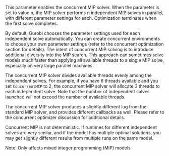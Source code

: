 This parameter enables the concurrent MIP solver. When the parameter is set to value n, the MIP solver performs n
independent MIP solves in parallel, with different parameter settings for each. Optimization terminates when the first
solve completes.

By default, Gurobi chooses the parameter settings used for each independent solve automatically. You can create
concurrent environments to choose your own parameter settings (refer to the concurrent optimization section for
details). The intent of concurrent MIP solving is to introduce additional diversity into the MIP search. This approach
can sometimes solve models much faster than applying all available threads to a single MIP solve, especially on very
large parallel machines.

The concurrent MIP solver divides available threads evenly among the independent solves. For example, if you have 6
threads available and you set `ConcurrentMIP` to 2, the concurrent MIP solver will allocate 3 threads to each
independent solve. Note that the number of independent solves launched will not exceed the number of available threads.

The concurrent MIP solver produces a slightly different log from the standard MIP solver, and provides different
callbacks as well. Please refer to the concurrent optimizer discussion for additional details.

Concurrent MIP is not deterministic. If runtimes for different independent solves are very similar, and if the model has
multiple optimal solutions, you may get slightly different results from multiple runs on the same model.

Note: Only affects mixed integer programming (MIP) models